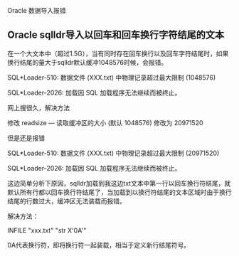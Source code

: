 Oracle 数据导入报错

## Oracle sqlldr导入以回车和回车换行字符结尾的文本

在一个大文本中（超过1.5G），当有同时存在回车换行以及回车字符结尾时，如果换行结尾的量大于sqlldr默认缓冲1048576时候，会报错。

SQL*Loader-510: 数据文件 (XXX.txt) 中物理记录超过最大限制 (1048576)

SQL*Loader-2026: 加载因 SQL 加载程序无法继续而被终止。

网上搜很久，解决方法

修改 readsize — 读取缓冲区的大小 (默认 1048576) 修改为 20971520

但是还是报错

SQL*Loader-510: 数据文件 (XXX.txt) 中物理记录超过最大限制 (20971520)

SQL*Loader-2026: 加载因 SQL 加载程序无法继续而被终止。

这边简单分析下原因，sqlldr加载到我这边txt文本中第一行以回车换行符结尾，就默认所有行都以回车换行符结尾了，当加载到以换行符结尾的文本区域时由于换行结尾的行数过大，缓冲区无法装载而报错。

解决方法：

INFILE "xxx.txt" "str X'0A'"

0A代表换行符，即将换行符一起装载，相当于定义新行结尾符号。